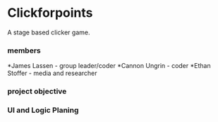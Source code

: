 # Clickforpoints
A stage based clicker game.

### members
*James Lassen - group leader/coder
*Cannon Ungrin - coder
*Ethan Stoffer - media and researcher

### project objective

### UI and Logic Planing
